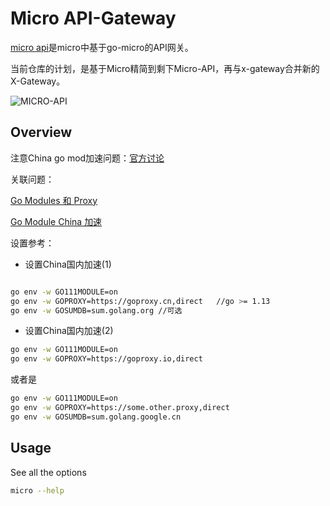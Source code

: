 # Micro  API-Gateway

[micro api](https://micro.mu/docs/api.html)是micro中基于go-micro的API网关。

当前仓库的计划，是基于Micro精简到剩下Micro-API，再与x-gateway合并新的X-Gateway。

![MICRO-API](docs/micro-api.png)


## Overview

注意China go mod加速问题：[官方讨论](https://github.com/golang/go/issues/31755)

关联问题：

[Go Modules 和 Proxy](https://github.com/guanhui07/blog/issues/642)

[Go Module China 加速](https://github.com/developer-learning/night-reading-go/issues/468)

设置参考：

+ 设置China国内加速(1)

```bash

go env -w GO111MODULE=on
go env -w GOPROXY=https://goproxy.cn,direct   //go >= 1.13
go env -w GOSUMDB=sum.golang.org //可选
```

+ 设置China国内加速(2)

```bash
go env -w GO111MODULE=on
go env -w GOPROXY=https://goproxy.io,direct
```

或者是

```bash
go env -w GO111MODULE=on
go env -w GOPROXY=https://some.other.proxy,direct
go env -w GOSUMDB=sum.golang.google.cn
```


## Usage

See all the options

```bash
micro --help
```

